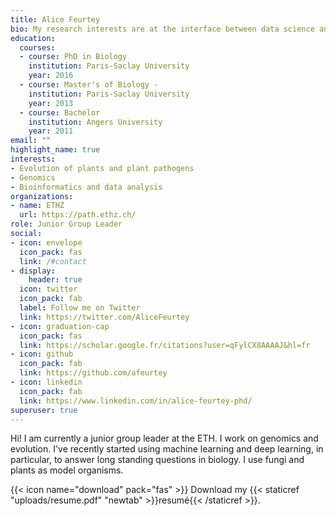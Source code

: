 ```yaml
---
title: Alice Feurtey
bio: My research interests are at the interface between data science and biology. I am studying genomics and evolution, often by using fungi as model organisms.
education:
  courses:
  - course: PhD in Biology
    institution: Paris-Saclay University
    year: 2016
  - course: Master's of Biology -
    institution: Paris-Saclay University
    year: 2013
  - course: Bachelor
    institution: Angers University
    year: 2011
email: ""
highlight_name: true
interests:
- Evolution of plants and plant pathogens
- Genomics
- Bioinformatics and data analysis
organizations:
- name: ETHZ
  url: https://path.ethz.ch/
role: Junior Group Leader
social:
- icon: envelope
  icon_pack: fas
  link: /#contact
- display:
    header: true
  icon: twitter
  icon_pack: fab
  label: Follow me on Twitter
  link: https://twitter.com/AliceFeurtey
- icon: graduation-cap
  icon_pack: fas
  link: https://scholar.google.fr/citations?user=qFylCX8AAAAJ&hl=fr
- icon: github
  icon_pack: fab
  link: https://github.com/afeurtey
- icon: linkedin
  icon_pack: fab
  link: https://www.linkedin.com/in/alice-feurtey-phd/
superuser: true
---
```


Hi! I am currently a junior group leader at the ETH. I work on genomics and evolution. I've recently started using machine learning and deep learning, in particular, to answer long standing questions in biology. I use fungi and plants as model organisms.

{{< icon name="download" pack="fas" >}} Download my {{< staticref "uploads/resume.pdf" "newtab" >}}resumé{{< /staticref >}}.
